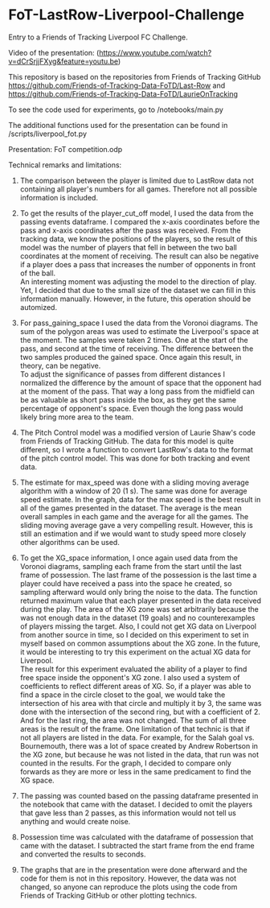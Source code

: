 # FoT-LastRow-Liverpool-Challenge
Entry to a Friends of Tracking Liverpool FC Challenge. 

Video of the presentation:
(https://www.youtube.com/watch?v=dCrSrjjFXyg&feature=youtu.be)

This repository is based on the repositories from Friends of Tracking GitHub
https://github.com/Friends-of-Tracking-Data-FoTD/Last-Row and 
https://github.com/Friends-of-Tracking-Data-FoTD/LaurieOnTracking

To see the code used for experiments, go to /notebooks/main.py

The additional functions used for the presentation can be found in /scripts/liverpool_fot.py

Presentation: FoT competition.odp


Technical remarks and limitations:

  1) The comparison between the player is limited due to LastRow data not containing all player's numbers for all games. Therefore not all possible information is included.

  2) To get the results of the player_cut_off model, I used the data from the passing events dataframe. I compared the x-axis coordinates before the pass and x-axis coordinates after the pass was received. From the tracking data, we know the positions of the players, so the result of this model was the number of players that fell in between the two ball coordinates at the moment of receiving. The result can also be negative if a player does a pass that increases the number of opponents in front of the ball.  
  An interesting moment was adjusting the model to the direction of play. Yet, I decided that due to the small size of the dataset we can fill in this information manually. However, in the future, this operation should be automized.

  3) For pass_gaining_space I used the data from the Voronoi diagrams. The sum of the polygon areas was used to estimate the Liverpool's space at the moment. The samples were taken 2 times. One at the start of the pass, and second at the time of receiving. The difference between the two samples produced the gained space. Once again this result, in theory, can be negative.  
  To adjust the significance of passes from different distances I normalized the difference by the amount of space that the opponent had at the moment of the pass. That way a long pass from the midfield can be as valuable as short pass inside the box, as they get the same percentage of opponent's space. Even though the long pass would likely bring more area to the team. 

  4) The Pitch Control model was a modified version of Laurie Shaw's code from Friends of Tracking GitHub. The data for this model is quite different, so I wrote a function to convert LastRow's data to the format of the pitch control model. This was done for both tracking and event data. 

  5) The estimate for max_speed was done with a sliding moving average algorithm with a window of 20 (1 s). The same was done for average speed estimate. In the graph, data for the max speed is the best result in all of the games presented in the dataset. The average is the mean overall samples in each game and the average for all the games. The sliding moving average gave a very compelling result. However, this is still an estimation and if we would want to study speed more closely other algorithms can be used.

  6) To get the XG_space information, I once again used data from the Voronoi diagrams, sampling each frame from the start until the last frame of possession. The last frame of the possession is the last time a player could have received a pass into the space he created, so sampling afterward would only bring the noise to the data. The function returned maximum value that each player presented in the data received during the play. The area of the XG zone was set arbitrarily because the was not enough data in the dataset (19 goals) and no counterexamples of players missing the target. Also, I could not get XG data on Liverpool from another source in time, so I decided on this experiment to set in myself based on common assumptions about the XG zone. In the future, it would be interesting to try this experiment on the actual XG data for Liverpool.  
  The result for this experiment evaluated the ability of a player to find free space inside the opponent's XG zone. I also used a system of coefficients to reflect different areas of XG. So, if a player was able to find a space in the circle closet to the goal, we would take the intersection of his area with that circle and multiply it by 3, the same was done with the intersection of the second ring, but with a coefficient of 2. And for the last ring, the area was not changed. The sum of all three areas is the result of the frame. One limitation of that technic is that if not all players are listed in the data. For example, for the Salah goal vs. Bournemouth, there was a lot of space created by Andrew Robertson in the XG zone, but because he was not listed in the data, that run was not counted in the results. For the graph, I decided to compare only forwards as they are more or less in the same predicament to find the XG space.

  7) The passing was counted based on the passing dataframe presented in the notebook that came with the dataset. I decided to omit the players that gave less than 2 passes, as this information would not tell us anything and would create noise.

  8) Possession time was calculated with the dataframe of possession that came with the dataset. I subtracted the start frame from the end frame and converted the results to seconds.

  9) The graphs that are in the presentation were done afterward and the code for them is not in this repository. However, the data was not changed, so anyone can reproduce the plots using the code from Friends of Tracking GitHub or other plotting technics.
